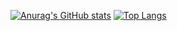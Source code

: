 [![Anurag's GitHub stats](https://github-readme-stats.vercel.app/api?username=tqthienda1&show_icons=true&theme=transparent)](https://github.com/anuraghazra/github-readme-stats)
[![Top Langs](https://github-readme-stats.vercel.app/api/top-langs/?username=tqthienda1)](https://github.com/anuraghazra/github-readme-stats)
